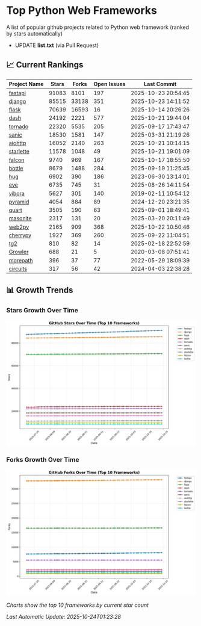 # Top Python Web Frameworks
A list of popular github projects related to Python web framework (ranked by stars automatically)

* UPDATE **list.txt** (via Pull Request)

## 📈 Current Rankings

| Project Name | Stars | Forks | Open Issues | Last Commit |
| ------------ | ----- | ----- | ----------- | ----------- |
| [fastapi](https://github.com/fastapi/fastapi) | 91083 | 8101 | 197 | 2025-10-23 20:54:45 |
| [django](https://github.com/django/django) | 85515 | 33138 | 351 | 2025-10-23 14:11:52 |
| [flask](https://github.com/pallets/flask) | 70639 | 16593 | 16 | 2025-10-14 20:26:26 |
| [dash](https://github.com/plotly/dash) | 24192 | 2221 | 577 | 2025-10-21 19:44:04 |
| [tornado](https://github.com/tornadoweb/tornado) | 22320 | 5535 | 205 | 2025-09-17 17:43:47 |
| [sanic](https://github.com/sanic-org/sanic) | 18530 | 1581 | 147 | 2025-03-31 21:19:26 |
| [aiohttp](https://github.com/aio-libs/aiohttp) | 16052 | 2140 | 263 | 2025-10-21 10:14:15 |
| [starlette](https://github.com/Kludex/starlette) | 11578 | 1048 | 49 | 2025-10-21 19:01:09 |
| [falcon](https://github.com/falconry/falcon) | 9740 | 969 | 167 | 2025-10-17 18:55:50 |
| [bottle](https://github.com/bottlepy/bottle) | 8679 | 1488 | 284 | 2025-09-19 11:25:45 |
| [hug](https://github.com/hugapi/hug) | 6902 | 390 | 186 | 2023-06-30 13:14:01 |
| [eve](https://github.com/pyeve/eve) | 6735 | 745 | 31 | 2025-08-26 14:11:54 |
| [vibora](https://github.com/vibora-io/vibora) | 5627 | 301 | 140 | 2019-02-11 10:54:12 |
| [pyramid](https://github.com/Pylons/pyramid) | 4054 | 884 | 89 | 2024-12-20 23:21:35 |
| [quart](https://github.com/pallets/quart) | 3505 | 190 | 63 | 2025-09-01 18:49:41 |
| [masonite](https://github.com/MasoniteFramework/masonite) | 2317 | 131 | 20 | 2025-03-20 20:11:49 |
| [web2py](https://github.com/web2py/web2py) | 2165 | 909 | 368 | 2025-10-22 10:50:46 |
| [cherrypy](https://github.com/cherrypy/cherrypy) | 1927 | 369 | 260 | 2025-09-22 11:04:51 |
| [tg2](https://github.com/TurboGears/tg2) | 810 | 82 | 14 | 2025-02-18 22:52:59 |
| [Growler](https://github.com/pyGrowler/Growler) | 688 | 21 | 5 | 2020-03-08 07:51:41 |
| [morepath](https://github.com/morepath/morepath) | 396 | 37 | 77 | 2022-05-29 18:09:39 |
| [circuits](https://github.com/circuits/circuits) | 317 | 56 | 42 | 2024-04-03 22:38:28 |

## 📊 Growth Trends

### Stars Growth Over Time
![Stars Chart](charts/stars_chart.jpg)

### Forks Growth Over Time
![Forks Chart](charts/forks_chart.jpg)

*Charts show the top 10 frameworks by current star count*


*Last Automatic Update: 2025-10-24T01:23:28*
